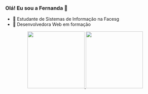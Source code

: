 ### Olá! Eu sou a Fernanda 👋

- 🔭 Estudante de Sistemas de Informação na Facesg
- 🌱 Desenvolvedora Web em formação

<div align="center">
  <a href="https://github.com/FernandaPereira-S">
  <img height="180em" src="https://github-readme-stats.vercel.app/api?username=FernandaPereira-S&show_icons=true&theme=dracula&include_all_commits=true&count_private=true"/>
  <img height="180em" src="https://github-readme-stats.vercel.app/api/top-langs/?username=FernandaPereira-S&layout=compact&langs_count=7&theme=dracula"/>
</div>
